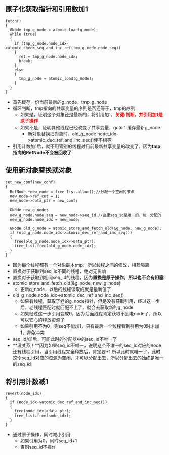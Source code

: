 ## 原子化获取指针和引用数加1 ##

    fetch()
    {
      GNode tmp_g_node = atomic_load(g_node);
      while (true)
      {
        if (tmp_g_node.node_idx->atomic_check_seq_and_inc_ref(tmp_g_node.node_seq))
        {
          ret = tmp_g_node.node_idx;
          break;
        }
        else
        {
          tmp_g_node = atomic_load(g_node);
        }
      }
    }

* 首先缓存一份当前最新的g_node，tmp_g_node
* 循环判断，tmp指向的共享变量的序列是否还等于，tmp的序列
	* 如果是，证明这个对象还是最新的，将引用加1，**<font color=red>关键:判断，并引用加1是原子操作</font>**
	* 如果不是，证明其他线程已经改变了共享变量，goto 1.缓存最新g_node
		* 新对象替换旧对象时，old_g_node.node_idx->atomic_dec_ref_and_inc_seq()使不相等
* 引用计数加1后，就不用管别的线程对目前最新共享变量的改变了，因为**tmp指向的RefNode不会被回收了**

## 使用新对象替换就对象 ##

    set_new_conf(new_conf)
    {
      RefNode *new_node = free_list.alloc();//分配一个空闲的节点
      new_node->ref_cnt = 1;
      new_node->data_ptr = new_conf;
    
      GNode new_g_node;
      new_g_node.node_seq = new_node->seq_id;//这里seq_id是唯一的，统一分配的
      new_g_node.node_idx = new_node;
    
      GNode old_g_node = atomic_store_and_fetch_old(&g_node, new_g_node);
      if (old_g_node.node_idx->atomic_dec_ref_and_inc_seq())
      {
        free(old_g_node.node_idx->data_ptr);
        free_list.free(old_g_node.node_idx);
      }
    }

* 因为每个线程都有一个对象副本tmp，所以线程之间的修改，相互隔离
* 置换对于获取到seq_id不同的线程，绝对无影响
* 置换对于获取到相同seq_id的线程，因为**置换是原子操作，所以也不会有阻塞**
* atomic_store_and_fetch_old(&g_node, new_g_node)
	* 更新g_node，以后的线程读取的就是最新值了
* old_g_node.node_idx->atomic_dec_ref_and_inc_seq()
	* 如果有线程，获取了老的g_node指针，但是没有获取引用，经过这一步后，老线程匹配时就匹配不上了，就会去获取新的g_node
	* 如果经过这一步引用变成0，因为后面线程肯定获取不到老node了，所以可以安心的释放资源了
	* 如果引用不为0，则seq不能加1，只有最后一个线程看到引用为0时才加1，避免冲突
* seq_id加1后，可能此时的分配器中的seq_id不唯一了
* **没关系！**因为如果seq_id不唯一，说明这个不唯一的seq_id对应的node还有线程引用，当引用线程完全释放后，肯定要+1,所以此时就唯一了，此时这个seq_id对应的资源为空闲，才可以分配出去，所以分配出去的始终是唯一的seq_id

## 将引用计数减1 ##

    revert(node_idx)
    {
      if (node_idx->atomic_dec_ref_and_inc_seq())
      {
        free(node_idx->data_ptr);
        free_list.free(node_idx);
      }
    }

* 通过原子操作，同时减小引用
	* 如果引用为0，同时seq_id+1
	* 否则seq_id不操作